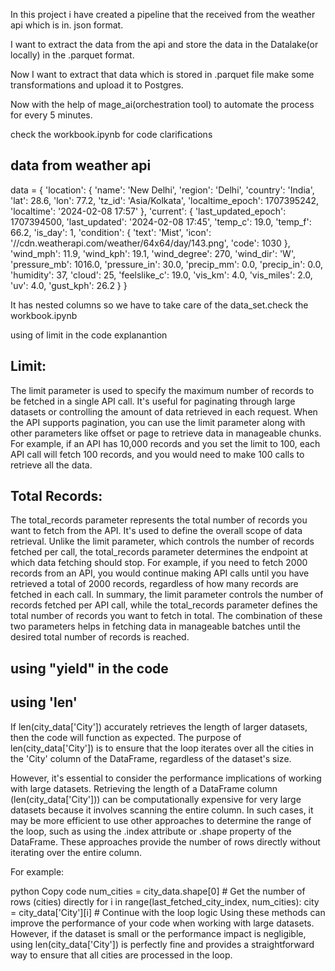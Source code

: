 In this project i have created a pipeline that the received from the weather api which is in. json format.

I want to extract the data from the api and store the data in the Datalake(or locally) in the .parquet format.

Now I want to extract that data which is stored in .parquet file make some transformations and upload it to Postgres.

Now with the help of mage_ai(orchestration tool) to automate the process for every 5 minutes.

check the workbook.ipynb for code clarifications

## data from weather api
data = {
    'location': {
        'name': 'New Delhi',
        'region': 'Delhi',
        'country': 'India',
        'lat': 28.6,
        'lon': 77.2,
        'tz_id': 'Asia/Kolkata',
        'localtime_epoch': 1707395242,
        'localtime': '2024-02-08 17:57'
    },
    'current': {
        'last_updated_epoch': 1707394500,
        'last_updated': '2024-02-08 17:45',
        'temp_c': 19.0,
        'temp_f': 66.2,
        'is_day': 1,
        'condition': {
            'text': 'Mist',
            'icon': '//cdn.weatherapi.com/weather/64x64/day/143.png',
            'code': 1030
        },
        'wind_mph': 11.9,
        'wind_kph': 19.1,
        'wind_degree': 270,
        'wind_dir': 'W',
        'pressure_mb': 1016.0,
        'pressure_in': 30.0,
        'precip_mm': 0.0,
        'precip_in': 0.0,
        'humidity': 37,
        'cloud': 25,
        'feelslike_c': 19.0,
        'vis_km': 4.0,
        'vis_miles': 2.0,
        'uv': 4.0,
        'gust_kph': 26.2
    }
}

It has nested columns so we have to take care of the data_set.check the workbook.ipynb

using of limit in the code explanantion 

## Limit:

The limit parameter is used to specify the maximum number of records to be fetched in a single API call.
It's useful for paginating through large datasets or controlling the amount of data retrieved in each request.
When the API supports pagination, you can use the limit parameter along with other parameters like offset or page to retrieve data in manageable chunks.
For example, if an API has 10,000 records and you set the limit to 100, each API call will fetch 100 records, and you would need to make 100 calls to retrieve all the data.

## Total Records:

The total_records parameter represents the total number of records you want to fetch from the API.
It's used to define the overall scope of data retrieval.
Unlike the limit parameter, which controls the number of records fetched per call, the total_records parameter determines the endpoint at which data fetching should stop.
For example, if you need to fetch 2000 records from an API, you would continue making API calls until you have retrieved a total of 2000 records, regardless of how many records are fetched in each call.
In summary, the limit parameter controls the number of records fetched per API call, while the total_records parameter defines the total number of records you want to fetch in total. The combination of these two parameters helps in fetching data in manageable batches until the desired total number of records is reached.

## using "yield" in the code

## using 'len'
If len(city_data['City']) accurately retrieves the length of larger datasets, then the code will function as expected. The purpose of len(city_data['City']) is to ensure that the loop iterates over all the cities in the 'City' column of the DataFrame, regardless of the dataset's size.

However, it's essential to consider the performance implications of working with large datasets. Retrieving the length of a DataFrame column (len(city_data['City'])) can be computationally expensive for very large datasets because it involves scanning the entire column. In such cases, it may be more efficient to use other approaches to determine the range of the loop, such as using the .index attribute or .shape property of the DataFrame. These approaches provide the number of rows directly without iterating over the entire column.

For example:

python
Copy code
num_cities = city_data.shape[0]  # Get the number of rows (cities) directly
for i in range(last_fetched_city_index, num_cities):
    city = city_data['City'][i]
    # Continue with the loop logic
Using these methods can improve the performance of your code when working with large datasets. However, if the dataset is small or the performance impact is negligible, using len(city_data['City']) is perfectly fine and provides a straightforward way to ensure that all cities are processed in the loop.